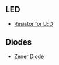 ## LED

- [Resistor for LED](electronics/components/resistor_for_led.md)

## Diodes

- [Zener Diode](electronics/components/zener_diode.md)
